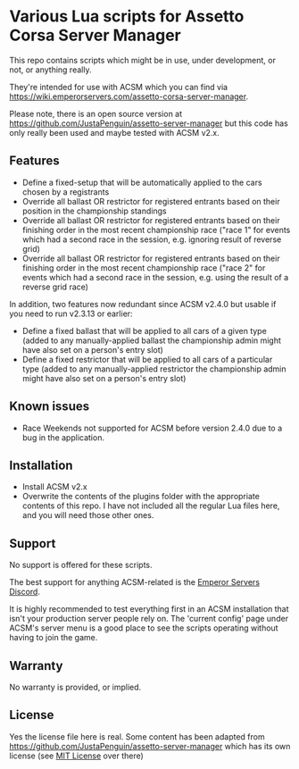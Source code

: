 # Various Lua scripts for Assetto Corsa Server Manager

This repo contains scripts which might be in use, under development, or not, or anything really.

They're intended for use with ACSM which you can find via https://wiki.emperorservers.com/assetto-corsa-server-manager. 

Please note, there is an open source version at https://github.com/JustaPenguin/assetto-server-manager but this code has only really been used and maybe tested with ACSM v2.x.

## Features
* Define a fixed-setup that will be automatically applied to the cars chosen by a registrants
* Override all ballast OR restrictor for registered entrants based on their position in the championship standings
* Override all ballast OR restrictor for registered entrants based on their finishing order in the most recent championship race ("race 1" for events which had a second race in the session, e.g. ignoring result of reverse grid)
* Override all ballast OR restrictor for registered entrants based on their finishing order in the most recent championship race ("race 2" for events which had a second race in the session, e.g. using the result of a reverse grid race)

In addition, two features now redundant since ACSM v2.4.0 but usable if you need to run v2.3.13 or earlier:
* Define a fixed ballast that will be applied to all cars of a given type (added to any manually-applied ballast the championship admin might have also set on a person's entry slot)
* Define a fixed restrictor that will be applied to all cars of a particular type  (added to any manually-applied restrictor the championship admin might have also set on a person's entry slot)


## Known issues

* Race Weekends not supported for ACSM before version 2.4.0 due to a bug in the application.

## Installation

* Install ACSM v2.x
* Overwrite the contents of the plugins folder with the appropriate contents of this repo. I have not included all the regular Lua files here, and you will need those other ones.

## Support
No support is offered for these scripts.

The best support for anything ACSM-related is the [Emperor Servers Discord](https://discordapp.com/invite/6DGKJzB).

It is highly recommended to test everything first in an ACSM installation that isn't your production server people rely on. The 'current config' page under ACSM's server menu is a good place to see the scripts operating without having to join the game.

## Warranty
No warranty is provided, or implied.

## License
Yes the license file here is real. Some content has been adapted from https://github.com/JustaPenguin/assetto-server-manager which has its own license (see [MIT License](https://github.com/JustaPenguin/assetto-server-manager?tab=MIT-1-ov-file#readme) over there)
